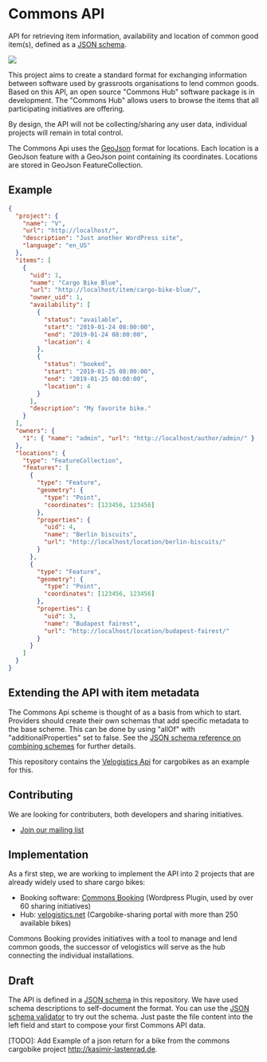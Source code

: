 # Commons API

API for retrieving item information, availability and location of common good item(s), defined as a [JSON schema](http://json-schema.org/).

![](img/portal.png)

This project aims to create a standard format for exchanging information between software used by grassroots organisations to lend common goods. Based on this API, an open source "Commons Hub" software package is in development. The "Commons Hub" allows users to browse the items that all participating initiatives are offering.

By design, the API will not be collecting/sharing any user data, individual projects will remain in total control.

The Commons Api uses the [GeoJson](http://geojson.org/) format for locations. Each location is a GeoJson feature with a GeoJson point containing its coordinates. Locations are stored in GeoJson FeatureCollection.

## Example

```json
{
  "project": {
    "name": "V",
    "url": "http://localhost/",
    "description": "Just another WordPress site",
    "language": "en_US"
  },
  "items": [
    {
      "uid": 1,
      "name": "Cargo Bike Blue",
      "url": "http://localhost/item/cargo-bike-blue/",
      "owner_uid": 1,
      "availability": [
        {
          "status": "available",
          "start": "2019-01-24 08:00:00",
          "end": "2019-01-24 08:00:00",
          "location": 4
        },
        {
          "status": "booked",
          "start": "2019-01-25 08:00:00",
          "end": "2019-01-25 08:00:00",
          "location": 4
        }
      ],
      "description": "My favorite bike."
    }
  ],
  "owners": {
    "1": { "name": "admin", "url": "http://localhost/author/admin/" }
  },
  "locations": {
    "type": "FeatureCollection",
    "features": [
      {
        "type": "Feature",
        "geometry": {
          "type": "Point",
          "coordinates": [123456, 123456]
        },
        "properties": {
          "uid": 4,
          "name": "Berlin biscuits",
          "url": "http://localhost/location/berlin-biscuits/"
        }
      },
      {
        "type": "Feature",
        "geometry": {
          "type": "Point",
          "coordinates": [123456, 123456]
        },
        "properties": {
          "uid": 3,
          "name": "Budapest fairest",
          "url": "http://localhost/location/budapest-fairest/"
        }
      }
    ]
  }
}
```

## Extending the API with item metadata

The Commons Api scheme is thought of as a basis from which to start. Providers should create their own schemas that add specific metadata to the base scheme. This can be done by using "allOf" with "additionalProperties" set to false. See the [JSON schema reference on combining schemes](https://json-schema.org/understanding-json-schema/reference/combining.html) for further details.

This repository contains the [Velogistics Api](https://github.com/wielebenwir/commons-api/blob/master/velogistics-api.schema.json) for cargobikes as an example for this.

## Contributing

We are looking for contributers, both developers and sharing initiatives.

- [Join our mailing list](https://ml06.ispgateway.de/mailman/listinfo/commons-api_wielebenwir.de)

## Implementation

As a first step, we are working to implement the API into 2 projects that are already widely used to share cargo bikes:

- Booking software: [Commons Booking](https://github.com/wielebenwir/commons-booking-2) (Wordpress Plugin, used by over 60 sharing initiatives)
- Hub: [velogistics.net](http://velogistics.net) (Cargobike-sharing portal with more than 250 available bikes)

Commons Booking provides initiatives with a tool to manage and lend common goods, the successor of velogistics will serve as the hub connecting the individual installations.

## Draft

The API is defined in a [JSON schema](https://github.com/wielebenwir/commons-api/blob/master/commons-api.schema.json) in this repository. We have used schema descriptions to self-document the format. You can use the [JSON schema validator](https://www.jsonschemavalidator.net/) to try out the schema. Just paste the file content into the left field and start to compose your first Commons API data.

[TODO]: Add Example of a json return for a bike from the commons cargobike project http://kasimir-lastenrad.de.
